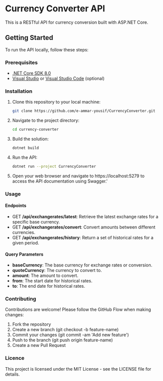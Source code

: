 # Currency Converter API

This is a RESTful API for currency conversion built with ASP.NET Core.

## Getting Started

To run the API locally, follow these steps:

### Prerequisites

- [.NET Core SDK 8.0](https://dotnet.microsoft.com/download)
- [Visual Studio](https://visualstudio.microsoft.com/) or [Visual Studio Code](https://code.visualstudio.com/) (optional)

### Installation

1. Clone this repository to your local machine:

   ```bash
   git clone https://github.com/e-ammar-yousif/CurrencyConverter.git
2. Navigate to the project directory:
   ```bash
   cd currency-converter
3. Build the solution:
   ```bash
   dotnet build
4. Run the API:
   ```bash
   dotnet run --project CurrencyConverter
5. Open your web browser and navigate to https://localhost:5279 to access the API documentation using Swagger.'
### Usage
#### Endpoints
- GET **/api/exchangerates/latest**: Retrieve the latest exchange rates for a specific base currency.
- GET **/api/exchangerates/convert**: Convert amounts between different currencies.
- GET **/api/exchangerates/history**: Return a set of historical rates for a given period.
#### Query Parameters
- **baseCurrency**: The base currency for exchange rates or conversion.
- **quoteCurrency**: The currency to convert to.
- **amount**: The amount to convert.
- **from**: The start date for historical rates.
- **to**: The end date for historical rates.

### Contributing
Contributions are welcome! Please follow the GitHub Flow when making changes:

1. Fork the repository
2. Create a new branch (git checkout -b feature-name)
3. Commit your changes (git commit -am 'Add new feature')
4. Push to the branch (git push origin feature-name)
5. Create a new Pull Request

### Licence
This project is licensed under the MIT License - see the LICENSE file for details.